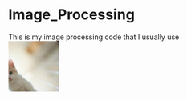 # Image_Processing
This is my image processing code that I usually use  
<img src="https://github.com/bangpc/Image_Processing/blob/master/image/output_augmentation/output_rotated.png" name="output_rotated" width="20%" height="20%">
